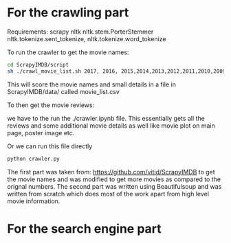 # For the crawling part 

Requirements:
scrapy
nltk
nltk.stem.PorterStemmer
nltk.tokenize.sent_tokenize, nltk.tokenize.word_tokenize

To run the crawler to get the movie names:
```bash
cd ScrapyIMDB/script
sh ./crawl_movie_list.sh 2017, 2016, 2015,2014,2013,2012,2011,2010,2009,2008,2007,2006,2005,2004,2003,2002,2001,2000
```

This will score the movie names and small details in a file in  ScrapyIMDB/data/ called movie_list.csv

To then get the movie reviews: 

we have to the run the ./crawler.ipynb file. This essentially gets all the reviews and some additional movie details as well like movie plot on main page, poster image etc.


Or we can run this file directly

```bash
python crawler.py
```

The first part was taken from: https://github.com/vitid/ScrapyIMDB to get the movie names and was modified to get more movies as compared to the orignal numbers. The second part was written using Beautifulsoup and was written from scratch which does most of the work apart from high level movie information.


# For the search engine part




<!-- For the query expansion: 
pip install vocabulary user

import nltk
nltk.download('wordnet') -->
